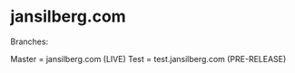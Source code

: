 # jansilberg.com



Branches:

Master = jansilberg.com (LIVE)
Test = test.jansilberg.com (PRE-RELEASE)
